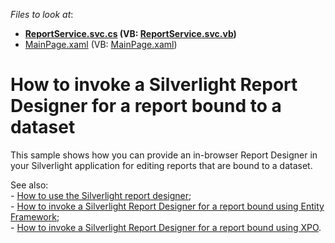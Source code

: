 <!-- default file list -->
*Files to look at*:

* **[ReportService.svc.cs](./CS/ReportsSample.Web/ReportService.svc.cs) (VB: [ReportService.svc.vb](./VB/ReportsSample.Web/ReportService.svc.vb))**
* [MainPage.xaml](./CS/ReportsSample/MainPage.xaml) (VB: [MainPage.xaml](./VB/ReportsSample/MainPage.xaml))
<!-- default file list end -->
# How to invoke a Silverlight Report Designer for a report bound to a dataset


<p>This sample shows how you can provide an in-browser Report Designer in your Silverlight application for editing reports that are bound to a dataset.</p><p>See also:<br />
- <a href="https://www.devexpress.com/Support/Center/p/E3690">How to use the Silverlight report designer</a>;<br />
- <a href="https://www.devexpress.com/Support/Center/p/E3730">How to invoke a Silverlight Report Designer for a report bound using Entity Framework</a>;<br />
- <a href="https://www.devexpress.com/Support/Center/p/E3731">How to invoke a Silverlight Report Designer for a report bound using XPO</a>.</p>

<br/>


